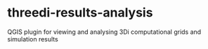 # threedi-results-analysis
QGIS plugin for viewing and analysing 3Di computational grids and simulation results
